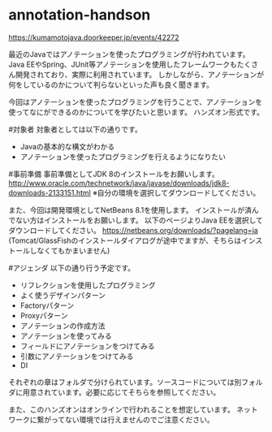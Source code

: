 # annotation-handson
https://kumamotojava.doorkeeper.jp/events/42272

最近のJavaではアノテーションを使ったプログラミングが行われています。
Java EEやSpring、JUnit等アノテーションを使用したフレームワークもたくさん開発されており、実際に利用されています。
しかしながら、アノテーションが何をしているのかについて判らないといった声も良く聞きます。

今回はアノテーションを使ったプログラミングを行うことで、アノテーションを使ってなにができるのかについてを学びたいと思います。
ハンズオン形式です。

#対象者
対象者としては以下の通りです。

- Javaの基本的な構文がわかる
- アノテーションを使ったプログラミングを行えるようになりたい

#事前準備
事前準備としてJDK 8のインストールをお願いします。
http://www.oracle.com/technetwork/java/javase/downloads/jdk8-downloads-2133151.html
※自分の環境を選択してダウンロードしてください。

また、今回は開発環境としてNetBeans 8.1を使用します。
インストールが済んでない方はインストールをお願いします。
以下のページよりJava EEを選択してダウンロードしてください。
https://netbeans.org/downloads/?pagelang=ja
(Tomcat/GlassFishのインストールダイアログが途中でますが、そちらはインストールしなくてもかまいません)

#アジェンダ
以下の通り行う予定です。

- リフレクションを使用したプログラミング
- よく使うデザインパターン
 - Factoryパターン
 - Proxyパターン 
- アノテーションの作成方法
- アノテーションを使ってみる
 - フィールドにアノテーションをつけてみる
 - 引数にアノテーションをつけてみる
- DI

それぞれの章はフォルダで分けられています。ソースコードについては別フォルダに用意されています。必要に応じてそちらを参照してください。

また、このハンズオンはオンラインで行われることを想定しています。
ネットワークに繋がってない環境では行えませんのでご注意ください。
